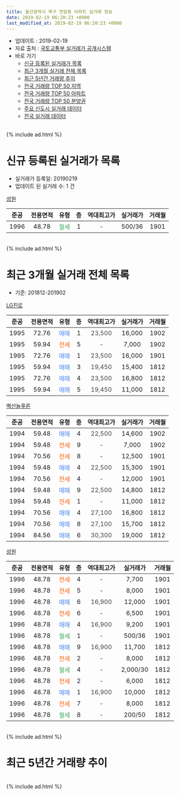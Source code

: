 ```yaml
---
title: 울산광역시 북구 연암동 아파트 실거래 정보
date: 2019-02-19 06:20:23 +0900
last_modified_at: 2019-02-19 06:20:23 +0900
---
```


* 업데이트 : 2019-02-19
* 자료 출처 : [국토교통부 실거래가 공개시스템](http://rt.molit.go.kr)
* 바로 가기
    * [신규 등록된 실거래가 목록](#신규-등록된-실거래가-목록)
    * [최근 3개월 실거래 전체 목록](#최근-3개월-실거래-전체-목록)
    * [최근 5년간 거래량 추이](#최근-5년간-거래량-추이)
    * [전국 거래량 TOP 50 지역](https://inasie.github.io/apt-trade-info/최근-3개월-전국에서-가장-거래가-많이-발생한-지역)
    * [전국 거래량 TOP 50 아파트](https://inasie.github.io/apt-trade-info/최근-3개월-전국에서-가장-거래가-많이-발생한-아파트)
    * [전국 거래량 TOP 50 분양권](https://inasie.github.io/apt-trade-info/최근-3개월-전국에서-가장-거래가-많이-발생한-분양권)
    * [주요 신도시 실거래 데이터](https://inasie.github.io/apt-trade-info/주요-신도시)
    * [전국 실거래 데이터](https://inasie.github.io/apt-trade-info/전국)
<br>
{% include ad.html %}
<br>

# 신규 등록된 실거래가 목록
* 실거래가 등록일: 20190219
* 업데이트 된 실거래 수: 1 건


[성원](https://search.naver.com/search.naver?query=%EC%9A%B8%EC%82%B0%EA%B4%91%EC%97%AD%EC%8B%9C+%EB%B6%81%EA%B5%AC+%EC%97%B0%EC%95%94%EB%8F%99+%EC%84%B1%EC%9B%90)

|준공|전용면적|유형|층|역대최고가|실거래가|거래월|
|:---:|:---:|:---:|:---:|:---:|:---:|:---:|
|1996|48.78|<span style="color:#34a853">월세</span>|1|<span style="color:#444444">-</span>|500/36|1901|


<br>
{% include ad.html %}
<br>

# 최근 3개월 실거래 전체 목록
* 기준: 201812-201902


[LG진로](https://search.naver.com/search.naver?query=%EC%9A%B8%EC%82%B0%EA%B4%91%EC%97%AD%EC%8B%9C+%EB%B6%81%EA%B5%AC+%EC%97%B0%EC%95%94%EB%8F%99+LG%EC%A7%84%EB%A1%9C)

|준공|전용면적|유형|층|역대최고가|실거래가|거래월|
|:---:|:---:|:---:|:---:|:---:|:---:|:---:|
|1995|72.76|<span style="color:#4285f3">매매</span>|1|<span style="color:#444444">23,500</span>|16,000|1902|
|1995|59.94|<span style="color:#ff5a00">전세</span>|5|<span style="color:#444444">-</span>|7,000|1902|
|1995|72.76|<span style="color:#4285f3">매매</span>|1|<span style="color:#444444">23,500</span>|16,000|1901|
|1995|59.94|<span style="color:#4285f3">매매</span>|3|<span style="color:#444444">19,450</span>|15,400|1812|
|1995|72.76|<span style="color:#4285f3">매매</span>|4|<span style="color:#444444">23,500</span>|16,800|1812|
|1995|59.94|<span style="color:#4285f3">매매</span>|5|<span style="color:#444444">19,450</span>|11,000|1812|

[벽산늘푸른](https://search.naver.com/search.naver?query=%EC%9A%B8%EC%82%B0%EA%B4%91%EC%97%AD%EC%8B%9C+%EB%B6%81%EA%B5%AC+%EC%97%B0%EC%95%94%EB%8F%99+%EB%B2%BD%EC%82%B0%EB%8A%98%ED%91%B8%EB%A5%B8)

|준공|전용면적|유형|층|역대최고가|실거래가|거래월|
|:---:|:---:|:---:|:---:|:---:|:---:|:---:|
|1994|59.48|<span style="color:#4285f3">매매</span>|4|<span style="color:#444444">22,500</span>|14,600|1902|
|1994|59.48|<span style="color:#ff5a00">전세</span>|9|<span style="color:#444444">-</span>|7,000|1902|
|1994|70.56|<span style="color:#ff5a00">전세</span>|8|<span style="color:#444444">-</span>|12,500|1901|
|1994|59.48|<span style="color:#4285f3">매매</span>|4|<span style="color:#444444">22,500</span>|15,300|1901|
|1994|70.56|<span style="color:#ff5a00">전세</span>|4|<span style="color:#444444">-</span>|12,000|1901|
|1994|59.48|<span style="color:#4285f3">매매</span>|9|<span style="color:#444444">22,500</span>|14,800|1812|
|1994|59.48|<span style="color:#ff5a00">전세</span>|1|<span style="color:#444444">-</span>|11,000|1812|
|1994|70.56|<span style="color:#4285f3">매매</span>|4|<span style="color:#444444">27,100</span>|16,800|1812|
|1994|70.56|<span style="color:#4285f3">매매</span>|8|<span style="color:#444444">27,100</span>|15,700|1812|
|1994|84.56|<span style="color:#4285f3">매매</span>|6|<span style="color:#444444">30,300</span>|19,000|1812|

[성원](https://search.naver.com/search.naver?query=%EC%9A%B8%EC%82%B0%EA%B4%91%EC%97%AD%EC%8B%9C+%EB%B6%81%EA%B5%AC+%EC%97%B0%EC%95%94%EB%8F%99+%EC%84%B1%EC%9B%90)

|준공|전용면적|유형|층|역대최고가|실거래가|거래월|
|:---:|:---:|:---:|:---:|:---:|:---:|:---:|
|1996|48.78|<span style="color:#ff5a00">전세</span>|4|<span style="color:#444444">-</span>|7,700|1901|
|1996|48.78|<span style="color:#ff5a00">전세</span>|5|<span style="color:#444444">-</span>|8,000|1901|
|1996|48.78|<span style="color:#4285f3">매매</span>|6|<span style="color:#444444">16,900</span>|12,000|1901|
|1996|48.78|<span style="color:#ff5a00">전세</span>|6|<span style="color:#444444">-</span>|6,500|1901|
|1996|48.78|<span style="color:#4285f3">매매</span>|4|<span style="color:#444444">16,900</span>|9,200|1901|
|1996|48.78|<span style="color:#34a853">월세</span>|1|<span style="color:#444444">-</span>|500/36|1901|
|1996|48.78|<span style="color:#4285f3">매매</span>|9|<span style="color:#444444">16,900</span>|11,700|1812|
|1996|48.78|<span style="color:#ff5a00">전세</span>|2|<span style="color:#444444">-</span>|8,000|1812|
|1996|48.78|<span style="color:#34a853">월세</span>|4|<span style="color:#444444">-</span>|2,000/30|1812|
|1996|48.78|<span style="color:#ff5a00">전세</span>|2|<span style="color:#444444">-</span>|6,000|1812|
|1996|48.78|<span style="color:#4285f3">매매</span>|1|<span style="color:#444444">16,900</span>|10,000|1812|
|1996|48.78|<span style="color:#ff5a00">전세</span>|7|<span style="color:#444444">-</span>|8,000|1812|
|1996|48.78|<span style="color:#34a853">월세</span>|8|<span style="color:#444444">-</span>|200/50|1812|


<br>
{% include ad.html %}
<br>

# 최근 5년간 거래량 추이


<div style="width:100%;">
    <canvas id="deal_progress" height="200"></canvas>
</div>

<script>
new Chart(document.getElementById("deal_progress"), {
    type: 'line',
    data: {
        labels: ['201402','201403','201404','201405','201406','201407','201408','201409','201410','201411','201412','201501','201502','201503','201504','201505','201506','201507','201508','201509','201510','201511','201512','201601','201602','201603','201604','201605','201606','201607','201608','201609','201610','201611','201612','201701','201702','201703','201704','201705','201706','201707','201708','201709','201710','201711','201712','201801','201802','201803','201804','201805','201806','201807','201808','201809','201810','201811','201812','201901','201902'],
        datasets: [{
            label: '매매',
            pointRadius: 1,
            data: [8, 14, 18, 20, 15, 12, 7, 13, 21, 13, 6, 11, 13, 20, 13, 9, 10, 13, 8, 10, 17, 18, 10, 6, 8, 16, 14, 3, 8, 9, 8, 12, 13, 12, 8, 12, 6, 12, 13, 7, 6, 14, 7, 7, 11, 9, 5, 7, 5, 7, 5, 11, 4, 3, 3, 7, 8, 7, 9, 4, 2],
            borderColor: "rgba(255, 201, 14, 1)",
            backgroundColor: "rgba(255, 201, 14, 0.5)",
            fill: false,
            lineTension: 0
        },{
            label: '전월세',
            pointRadius: 1,
            data: [12, 6, 13, 7, 8, 4, 8, 9, 7, 4, 5, 4, 4, 5, 6, 5, 3, 3, 2, 7, 11, 10, 2, 8, 6, 6, 9, 5, 4, 11, 6, 6, 5, 6, 4, 5, 3, 5, 6, 7, 6, 2, 3, 7, 4, 3, 6, 4, 6, 7, 7, 9, 6, 9, 3, 4, 6, 6, 6, 6, 2],
            borderColor: "rgba(0, 141, 185, 1)",
            backgroundColor: "rgba(0, 141, 185, 0.5)",
            fill: false,
            lineTension: 0
        }
        ]
    },
    options: {
        responsive: true,
        title: {
            display: false
        },
        tooltips: {
            mode: 'index',
            intersect: false
        },
        hover: {
            mode: 'nearest',
            intersect: true
        },
        scales: {
            xAxes: [{
                display: true,
                scaleLabel: {
                    display: true,
                    labelString: '년/월'
                }
            }],
            yAxes: [{
                display: true,
                ticks: {
                    suggestedMin: 0,
                },
                scaleLabel: {
                    display: true,
                    labelString: '실거래 수'
                }
            }]
        }
    }
});

</script>


<br>
{% include ad.html %}
<br>


